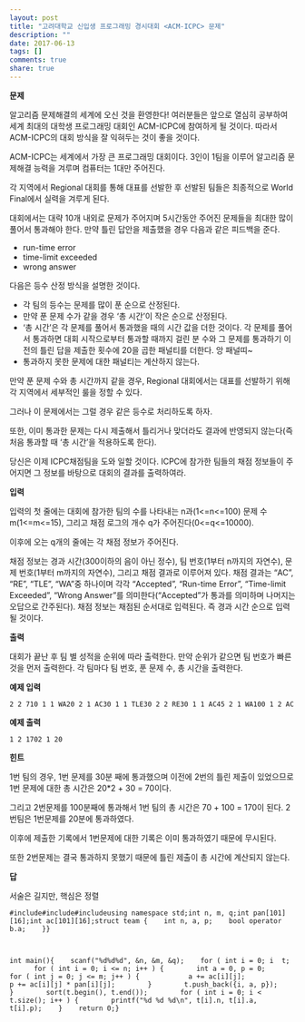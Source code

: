 ```yaml
---
layout: post
title: "고려대학교 신입생 프로그래밍 경시대회 <ACM-ICPC> 문제"
description: ""
date: 2017-06-13
tags: []
comments: true
share: true
---
```


**문제**

  

알고리즘 문제해결의 세계에 오신 것을 환영한다! 여러분들은 앞으로 열심히 공부하여 세계 최대의 대학생 프로그래밍 대회인 ACM-ICPC에
참여하게 될 것이다. 따라서 ACM-ICPC의 대회 방식을 잘 익혀두는 것이 좋을 것이다.

  

ACM-ICPC는 세계에서 가장 큰 프로그래밍 대회이다. 3인이 1팀을 이루어 알고리즘 문제해결 능력을 겨루며 컴퓨터는 1대만 주어진다.

각 지역에서 Regional 대회를 통해 대표를 선발한 후 선발된 팀들은 최종적으로 World Final에서 실력을 겨루게 된다.

대회에서는 대략 10개 내외로 문제가 주어지며 5시간동안 주어진 문제들을 최대한 많이 풀어서 통과해야 한다. 만약 틀린 답안을 제출했을 경우
다음과 같은 피드백을 준다.  
  

  * run-time error
  * time-limit exceeded
  * wrong answer

다음은 등수 산정 방식을 설명한 것이다.

  * 각 팀의 등수는 문제를 많이 푼 순으로 산정된다.
  * 만약 푼 문제 수가 같을 경우 ‘총 시간’이 작은 순으로 산정된다.
  * ‘총 시간’은 각 문제를 풀어서 통과했을 때의 시간 값을 더한 것이다. 각 문제를 풀어서 통과하면 대회 시작으로부터 통과할 때까지 걸린 분 수와 그 문제를 통과하기 이전의 틀린 답을 제출한 횟수에 20을 곱한 패널티를 더한다. 앙 패널띠~ 
  * 통과하지 못한 문제에 대한 패널티는 계산하지 않는다.

  

만약 푼 문제 수와 총 시간까지 같을 경우, Regional 대회에서는 대표를 선발하기 위해 각 지역에서 세부적인 룰을 정할 수 있다.

그러나 이 문제에서는 그럴 경우 같은 등수로 처리하도록 하자.

또한, 이미 통과한 문제는 다시 제출해서 틀리거나 맞더라도 결과에 반영되지 않는다(즉 처음 통과할 때 ‘총 시간’을 적용하도록 한다).

  

당신은 이제 ICPC채점팀을 도와 일할 것이다. ICPC에 참가한 팀들의 채점 정보들이 주어지면 그 정보를 바탕으로 대회의 결과를
출력하여라.

  

  

**입력**

  

입력의 첫 줄에는 대회에 참가한 팀의 수를 나타내는 n과(1<=n<=100) 문제 수 m(1<=m<=15), 그리고 채점 로그의 개수 q가
주어진다(0<=q<=10000).

  

이후에 오는 q개의 줄에는 각 채점 정보가 주어진다.

채점 정보는 경과 시간(300이하의 음이 아닌 정수), 팀 번호(1부터 n까지의 자연수), 문제 번호(1부터 m까지의 자연수), 그리고 채점
결과로 이루어져 있다. 채점 결과는 “AC”, “RE”, “TLE”, “WA”중 하나이며 각각 “Accepted”, “Run-time
Error”, “Time-limit Exceeded”, “Wrong Answer”를 의미한다(“Accepted”가 통과를 의미하며 나머지는
오답으로 간주된다). 채점 정보는 채점된 순서대로 입력된다. 즉 경과 시간 순으로 입력될 것이다.

  

**출력**

  

대회가 끝난 후 팀 별 성적을 순위에 따라 출력한다. 만약 순위가 같으면 팀 번호가 빠른 것을 먼저 출력한다. 각 팀마다 팀 번호, 푼 문제
수, 총 시간을 출력한다.

  

  

**예제 입력**

  

    2 2 710 1 1 WA20 2 1 AC30 1 1 TLE30 2 2 RE30 1 1 AC45 2 1 WA100 1 2 AC

  

**예제 출력**

  

    1 2 1702 1 20

  

  

**힌트**

  

1번 팀의 경우, 1번 문제를 30분 째에 통과했으며 이전에 2번의 틀린 제출이 있었으므로 1번 문제에 대한 총 시간은 20*2 + 30 =
70이다.

그리고 2번문제를 100분째에 통과해서 1번 팀의 총 시간은 70 + 100 = 170이 된다. 2번팀은 1번문제를 20분에 통과하였다.

이후에 제출한 기록에서 1번문제에 대한 기록은 이미 통과하였기 때문에 무시된다.

또한 2번문제는 결국 통과하지 못했기 때문에 틀린 제출이 총 시간에 계산되지 않는다.

  

  

**답**

  

서술은 길지만, 핵심은 정렬

  

    #include#include#includeusing namespace std;int n, m, q;int pan[101][16];int ac[101][16];struct team {    int n, a, p;    bool operator b.a;    }}

  

    int main(){    scanf("%d%d%d", &n, &m, &q);    for ( int i = 0; i  t;        for ( int i = 0; i <= n; i++ ) {        int a = 0, p = 0;        for ( int j = 0; j <= m; j++ ) {            a += ac[i][j];            p += ac[i][j] * pan[i][j];        }        t.push_back({i, a, p});    }        sort(t.begin(), t.end());        for ( int i = 0; i < t.size(); i++ ) {        printf("%d %d %d\n", t[i].n, t[i].a, t[i].p);    }    return 0;}

  

